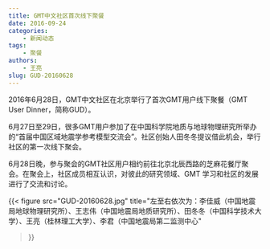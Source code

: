 ```yaml
---
title: GMT中文社区首次线下聚餐
date: 2016-09-24
categories:
    - 新闻动态
tags:
    - 聚餐
authors:
    - 王亮
slug: GUD-20160628
---
```


2016年6月28日，GMT中文社区在北京举行了首次GMT用户线下聚餐（GMT User Dinner，简称GUD）。

6月27日至29日，很多GMT用户参加了在中国科学院地质与地球物理研究所举办的“首届中国区域地震学参考模型交流会”。社区创始人田冬冬提议借此机会，举行社区的第一次线下聚会。

6月28日晚，参与聚会的GMT社区用户相约前往北京北辰西路的芝麻花餐厅聚会。在聚会上，社区成员相互认识，对彼此的研究领域、GMT 学习和社区的发展进行了交流和讨论。

{{< figure
    src="GUD-20160628.jpg"
    title="左至右依次为：李佳威（中国地震局地球物理研究所）、王志伟（中国地震局地质研究所）、田冬冬（中国科学技术大学）、王亮（桂林理工大学）、李君（中国地震局第二监测中心"
>}}
